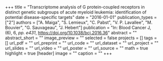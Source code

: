 +++
title = "Transcriptome analysis of G protein-coupled receptors in distinct genetic subgroups of acute myeloid leukemia: identification of potential disease-specific targets"
date = "2016-01-01"
publication_types = ["2"]
authors = ["A. Maiga", "S. Lemieux", "C. Pabst", "V. P. Lavallee", "M. Bouvier", "G. Sauvageau", "J. Hebert"]
publication = "In: Blood Cancer J, (6), 6, _pp. e431_, https://doi.org/10.1038/bcj.2016.36"
abstract = ""
abstract_short = ""
image_preview = ""
selected = false
projects = []
tags = []
url_pdf = ""
url_preprint = ""
url_code = ""
url_dataset = ""
url_project = ""
url_slides = ""
url_video = ""
url_poster = ""
url_source = ""
math = true
highlight = true
[header]
image = ""
caption = ""
+++
